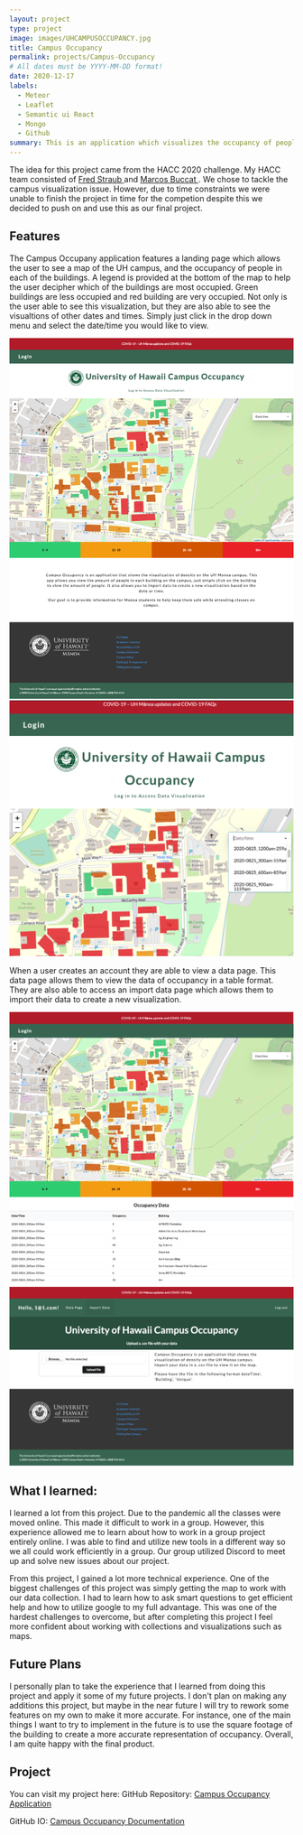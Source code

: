 ```yaml
---
layout: project
type: project
image: images/UHCAMPUSOCCUPANCY.jpg
title: Campus Occupancy
permalink: projects/Campus-Occupancy
# All dates must be YYYY-MM-DD format!
date: 2020-12-17
labels:
  - Meteor
  - Leaflet
  - Semantic ui React
  - Mongo
  - Github
summary: This is an application which visualizes the occupancy of people on the UH Campus. 
---
```


The idea for this project came from the HACC 2020 challenge. My HACC team consisted of <a href="https://fredstraub.github.io"> Fred Straub </a> and <a href="https://buccatm.github.io/"> Marcos Buccat </a>. We chose to tackle the campus visualization issue. However, due to time constraints we were unable to finish the project in time for the competion despite this we decided to push on and use this as our final project.


## Features

The Campus Occupany application features a landing page which allows the user to see a map of the UH campus, and the occupancy of people in each of the buildings. A legend is provided at the bottom of the map to help the user decipher which of the buildings are most occupied. Green buildings are less occupied and red building are very occupied. Not only is the user able to see this visualization, but they are also able to see the visualtions of other dates and times. Simply just click in the drop down menu and select the date/time you would like to view. 

<img class="ui medium image" src="../images/UHOCCUPANCYLAND.png" alt="NONE">


<img class="ui medium image" src="../images/UHDROP.png" alt="NONE">

When a user creates an account they are able to view a data page. This data page allows them to view the data of occupancy in a table format. They are also able to access an import data page which allows them to import their data to create a new visualization. 

<img class="ui medium image" src="../images/Occupancy DATA.png" alt="Occupancy DATA.png">


<img class="ui medium image" src="../images/University of Hawaii Campus Occupancy IMPORT DATA.png" alt="NONE">

## What I learned:

I learned a lot from this project. Due to the pandemic all the classes were moved online. This made it difficult to work in a group. However, this experience allowed me to learn about how to work in a group project entirely online. I was able to find and utilize new tools in a different way so we all could work efficiently in a group. Our group utilized Discord to meet up and solve new issues about our project. 

From this project, I gained a lot more technical experience. One of the biggest challenges of this project was simply getting the map to work with our data collection. I had to learn how to ask smart questions to get efficient help and how to utilize google to my full advantage. This was one of the hardest challenges to overcome, but after completing this project I feel more confident about working with collections and visualizations such as maps. 

## Future Plans 

I personally plan to take the experience that I learned from doing this project and apply it some of my future projects. I don't plan on making any additions this project, but maybe in the near future I will try to rework some features on my own to make it more accurate. For instance, one of the main things I want to try to implement in the future is to use the square footage of the building to create a more accurate representation of occupancy. Overall, I am quite happy with the final product.  

## Project

You can visit my project here: 
GitHub Repository: <a href="https://github.com/campus-occupancy/campus-occupancy">Campus Occupancy Application</a>

GitHub IO: <a href="https://campus-occupancy.github.io/">Campus Occupancy Documentation</a>


